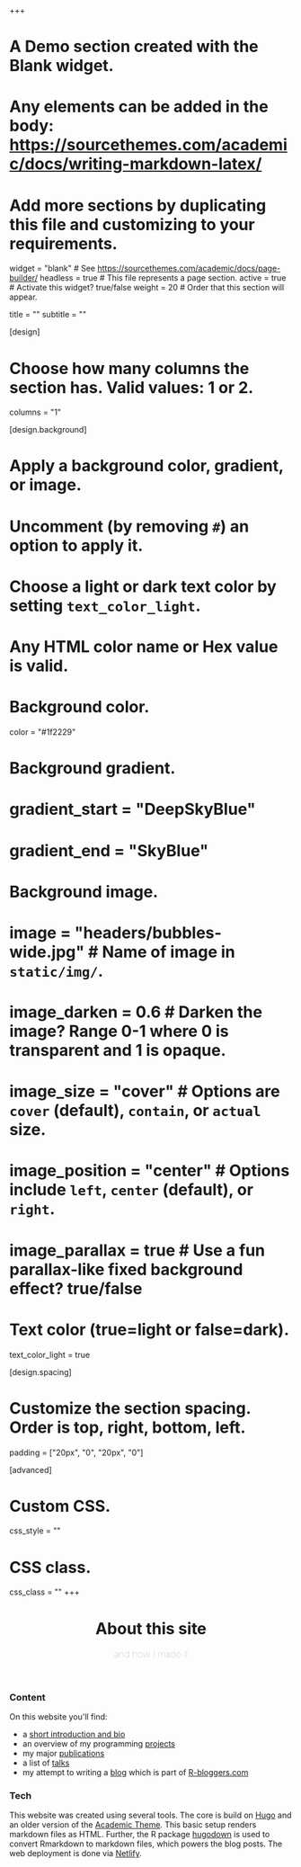 +++
# A Demo section created with the Blank widget.
# Any elements can be added in the body: https://sourcethemes.com/academic/docs/writing-markdown-latex/
# Add more sections by duplicating this file and customizing to your requirements.

widget = "blank"  # See https://sourcethemes.com/academic/docs/page-builder/
headless = true  # This file represents a page section.
active = true  # Activate this widget? true/false
weight = 20  # Order that this section will appear.

title = ""
subtitle = ""

[design]
  # Choose how many columns the section has. Valid values: 1 or 2.
  columns = "1"

[design.background]
  # Apply a background color, gradient, or image.
  #   Uncomment (by removing `#`) an option to apply it.
  #   Choose a light or dark text color by setting `text_color_light`.
  #   Any HTML color name or Hex value is valid.

  # Background color.
  color = "#1f2229"
  
  # Background gradient.
  # gradient_start = "DeepSkyBlue"
  # gradient_end = "SkyBlue"
  
  # Background image.
  # image = "headers/bubbles-wide.jpg"  # Name of image in `static/img/`.
  # image_darken = 0.6  # Darken the image? Range 0-1 where 0 is transparent and 1 is opaque.
  # image_size = "cover"  #  Options are `cover` (default), `contain`, or `actual` size.
  # image_position = "center"  # Options include `left`, `center` (default), or `right`.
  # image_parallax = true  # Use a fun parallax-like fixed background effect? true/false

  # Text color (true=light or false=dark).
  text_color_light = true

[design.spacing]
  # Customize the section spacing. Order is top, right, bottom, left.
  padding = ["20px", "0", "20px", "0"]

[advanced]
 # Custom CSS. 
 css_style = ""
 
 # CSS class.
 css_class = ""
+++

<h1 style="text-align: center">About this site</h1>
<h3 style="margin-top: 0; color: #98a6ad; font-weight: 100; text-align: center">and how I made it</h3>
<br>
<div class="row">
<div class="col-12 col-lg-4 section-heading">
      <h3>Content</h3>
</div>
    
<div class="col-12 col-lg-8">
<p class="intro">On this website you'll find:</p>
<ul>
<li class="intro">a <a href="#about">short introduction and bio</a></li>
<li class="intro">an overview of my programming <a href="/myprojects">projects</a></li>
<li class="intro">my major  <a href="/mypublications">publications</a></li>
<li class="intro">a list of <a href="/mytalks">talks</a></li>
<li class="intro">my attempt to writing a <a href="/mostly_counting">blog</a> which is part of <a href="https://www.r-bloggers.com" target="_blank">R-bloggers.com</a></li>
</div>
</div>


<div class="row">
<div class="col-12 col-lg-4 section-heading">
  <h3>Tech</h3>
</div>
    
<div class="col-12 col-lg-8">
<p class="intro">This website was created using several tools. The core is build on <a href="https://gohugo.io" target="_blank">Hugo</a> and an older version of the <a href="https://github.com/wowchemy/starter-hugo-academic" target="_blank">Academic Theme</a>. This basic setup renders markdown files as HTML. Further, the R package <a href="https://hugodown.r-lib.org" target="_blank">hugodown</a> is used to convert Rmarkdown to markdown files, which powers the blog posts. The web deployment is done via <a href="" target="_blank">Netlify</a>.</p> 
</div>
</div>

